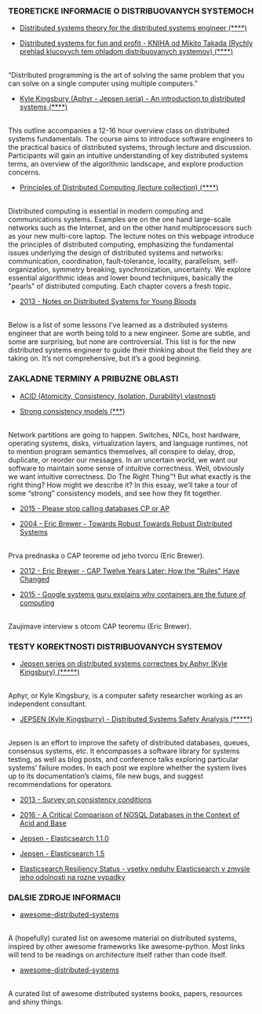 ### TEORETICKE INFORMACIE O DISTRIBUOVANYCH SYSTEMOCH

- [Distributed systems theory for the distributed systems engineer (****)](http://the-paper-trail.org/blog/distributed-systems-theory-for-the-distributed-systems-engineer/)

- [Distributed systems for fun and profit - KNIHA od Mikito Takada (Rychly prehlad klucovych tem ohladom distribuovanych systemov) (****)](http://book.mixu.net/distsys/index.html)
<br>
“Distributed programming is the art of solving the same problem that you can solve on a single computer using multiple computers.”

- [Kyle Kingsbury (Aphyr - Jepsen seria) - An introduction to distributed systems (****)](https://github.com/aphyr/distsys-class)
<br>
This outline accompanies a 12-16 hour overview class on distributed systems fundamentals. The course aims to introduce software engineers to the practical basics of distributed systems, through lecture and discussion. Participants will gain an intuitive understanding of key distributed systems terms, an overview of the algorithmic landscape, and explore production concerns.

- [Principles of Distributed Computing (lecture collection) (****)](http://disco.ethz.ch/lectures/podc_allstars/)
<br>
Distributed computing is essential in modern computing and communications systems. Examples are on the one hand large-scale networks such as the Internet, and on the other hand multiprocessors such as your new multi-core laptop. The lecture notes on this webpage introduce the principles of distributed computing, emphasizing the fundamental issues underlying the design of distributed systems and networks: communication, coordination, fault-tolerance, locality, parallelism, self-organization, symmetry breaking, synchronization, uncertainty. We explore essential algorithmic ideas and lower bound techniques, basically the "pearls" of distributed computing. Each chapter covers a fresh topic. 

- [2013 - Notes on Distributed Systems for Young Bloods](https://www.somethingsimilar.com/2013/01/14/notes-on-distributed-systems-for-young-bloods/)
<br>
Below is a list of some lessons I’ve learned as a distributed systems engineer that are worth being told to a new engineer. Some are subtle, and some are surprising, but none are controversial. This list is for the new distributed systems engineer to guide their thinking about the field they are taking on. It’s not comprehensive, but it’s a good beginning.


### ZAKLADNE TERMINY A PRIBUZNE OBLASTI


- [ACID (Atomicity, Consistency, Isolation, Durability) vlastnosti](http://www.service-architecture.com/articles/database/acid_properties.html)

- [Strong consistency models (***)](https://aphyr.com/posts/313-strong-consistency-models)
<br>
Network partitions are going to happen. Switches, NICs, host hardware, operating systems, disks, virtualization layers, and language runtimes, not to mention program semantics themselves, all conspire to delay, drop, duplicate, or reorder our messages. In an uncertain world, we want our software to maintain some sense of intuitive correctness.
Well, obviously we want intuitive correctness. Do The Right Thing™! But what exactly is the right thing? How might we describe it? In this essay, we’ll take a tour of some “strong” consistency models, and see how they fit together.

- [2015 - Please stop calling databases CP or AP](https://martin.kleppmann.com/2015/05/11/please-stop-calling-databases-cp-or-ap.html)

- [2004 - Eric Brewer - Towards Robust Towards Robust Distributed Systems](https://www.cs.berkeley.edu/~brewer/cs262b-2004/PODC-keynote.pdf)
<br>
Prva prednaska o CAP teoreme od jeho tvorcu (Eric Brewer).

- [2012 - Eric Brewer - CAP Twelve Years Later: How the "Rules" Have Changed](https://www.infoq.com/articles/cap-twelve-years-later-how-the-rules-have-changed)

- [2015 - Google systems guru explains why containers are the future of computing](https://medium.com/s-c-a-l-e/google-systems-guru-explains-why-containers-are-the-future-of-computing-87922af2cf95#.hwoumfy6x)
<br>
Zaujimave interview s otcom CAP teoremu (Eric Brewer).


### TESTY KOREKTNOSTI DISTRIBUOVANYCH SYSTEMOV

- [Jepsen series on distributed systems correctnes by Aphyr (Kyle Kingsbury) (*****)](https://aphyr.com/tags/Jepsen)
<br>
Aphyr, or Kyle Kingsbury, is a computer safety researcher working as an independent consultant.

- [JEPSEN (Kyle Kingsburry) - Distributed Systems Safety Analysis (*****)](http://jepsen.io/)
<br>
Jepsen is an effort to improve the safety of distributed databases, queues, consensus systems, etc. It encompasses a software library for systems testing, as well as blog posts, and conference talks exploring particular systems’ failure modes. In each post we explore whether the system lives up to its documentation’s claims, file new bugs, and suggest recommendations for operators.

- [2013 - Survey on consistency conditions](http://www.ics.forth.gr/tech-reports/2013/2013.TR439_Survey_on_Consistency_Conditions.pdf)

- [2016 - A Critical Comparison of NOSQL Databases in the Context of Acid and Base](http://repository.stcloudstate.edu/cgi/viewcontent.cgi?article=1006&context=msia_etds)

- [Jepsen - Elasticsearch 1.1.0](https://aphyr.com/posts/317-jepsen-elasticsearch)

- [Jepsen - Elasticsearch 1.5](https://aphyr.com/posts/323-jepsen-elasticsearch-1-5-0)

- [Elasticsearch Resiliency Status - vsetky neduhy Elasticsearch v zmysle jeho odolnosti na rozne vypadky](https://www.elastic.co/guide/en/elasticsearch/resiliency/current/index.html)


### DALSIE ZDROJE INFORMACII 

- [awesome-distributed-systems](https://github.com/theanalyst/awesome-distributed-systems)
<br>
A (hopefully) curated list on awesome material on distributed systems, inspired by other awesome frameworks like awesome-python. Most links will tend to be readings on architecture itself rather than code itself.

- [awesome-distributed-systems](https://github.com/kevinxhuang/awesome-distributed-systems)
<br>
A curated list of awesome distributed systems books, papers, resources and shiny things.


